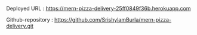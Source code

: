 Deployed URL : https://mern-pizza-delivery-25ff0849f36b.herokuapp.com


Github-repository : https://github.com/SrishylamBurla/mern-pizza-delivery.git
